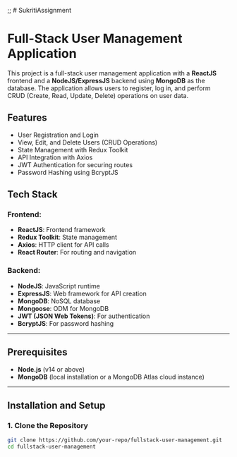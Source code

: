 ;; # SukritiAssignment
# Full-Stack User Management Application

This project is a full-stack user management application with a **ReactJS** frontend and a **NodeJS/ExpressJS** backend using **MongoDB** as the database. The application allows users to register, log in, and perform CRUD (Create, Read, Update, Delete) operations on user data.

## Features
- User Registration and Login
- View, Edit, and Delete Users (CRUD Operations)
- State Management with Redux Toolkit
- API Integration with Axios
- JWT Authentication for securing routes
- Password Hashing using BcryptJS

## Tech Stack

### Frontend:
- **ReactJS**: Frontend framework
- **Redux Toolkit**: State management
- **Axios**: HTTP client for API calls
- **React Router**: For routing and navigation

### Backend:
- **NodeJS**: JavaScript runtime
- **ExpressJS**: Web framework for API creation
- **MongoDB**: NoSQL database
- **Mongoose**: ODM for MongoDB
- **JWT (JSON Web Tokens)**: For authentication
- **BcryptJS**: For password hashing

---

## Prerequisites
- **Node.js** (v14 or above)
- **MongoDB** (local installation or a MongoDB Atlas cloud instance)

---

## Installation and Setup

### 1. Clone the Repository

```bash
git clone https://github.com/your-repo/fullstack-user-management.git
cd fullstack-user-management
